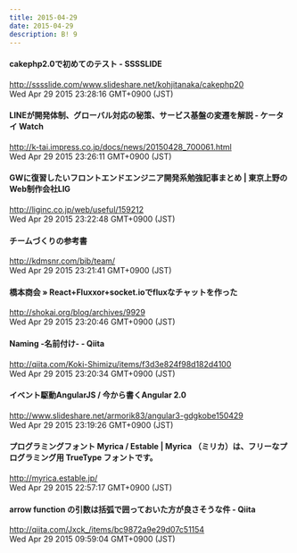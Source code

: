 ```yaml
---
title: 2015-04-29
date: 2015-04-29
description: B! 9
---
```


#### cakephp2.0で初めてのテスト - SSSSLIDE
http://sssslide.com/www.slideshare.net/kohjitanaka/cakephp20<br>
Wed Apr 29 2015 23:28:16 GMT+0900 (JST)<br>


#### LINEが開発体制、グローバル対応の秘策、サービス基盤の変遷を解説 - ケータイ Watch
http://k-tai.impress.co.jp/docs/news/20150428_700061.html<br>
Wed Apr 29 2015 23:26:11 GMT+0900 (JST)<br>


#### GWに復習したいフロントエンドエンジニア開発系勉強記事まとめ | 東京上野のWeb制作会社LIG
http://liginc.co.jp/web/useful/159212<br>
Wed Apr 29 2015 23:22:48 GMT+0900 (JST)<br>


#### チームづくりの参考書
http://kdmsnr.com/bib/team/<br>
Wed Apr 29 2015 23:21:41 GMT+0900 (JST)<br>


#### 橋本商会 » React+Fluxxor+socket.ioでfluxなチャットを作った
http://shokai.org/blog/archives/9929<br>
Wed Apr 29 2015 23:20:46 GMT+0900 (JST)<br>


#### Naming -名前付け- - Qiita
http://qiita.com/Koki-Shimizu/items/f3d3e824f98d182d4100<br>
Wed Apr 29 2015 23:20:34 GMT+0900 (JST)<br>


#### イベント駆動AngularJS / 今から書くAngular 2.0
http://www.slideshare.net/armorik83/angular3-gdgkobe150429<br>
Wed Apr 29 2015 23:19:26 GMT+0900 (JST)<br>


#### プログラミングフォント Myrica / Estable  |  Myrica （ミリカ）は、フリーなプログラミング用 TrueType フォントです。
http://myrica.estable.jp/<br>
Wed Apr 29 2015 22:57:17 GMT+0900 (JST)<br>


#### arrow function の引数は括弧で囲っておいた方が良さそうな件 - Qiita
http://qiita.com/Jxck_/items/bc9872a9e29d07c51154<br>
Wed Apr 29 2015 09:59:04 GMT+0900 (JST)<br>



